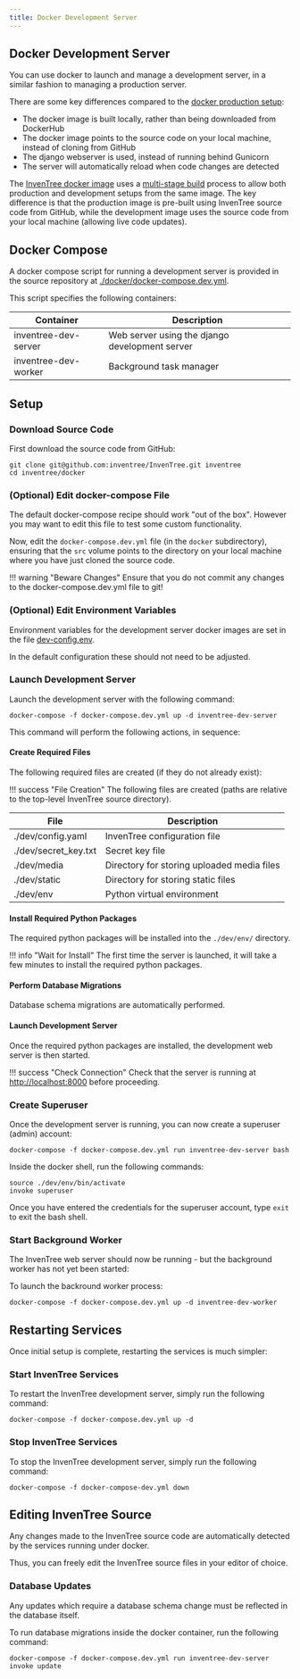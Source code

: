 ```yaml
---
title: Docker Development Server
---
```


## Docker Development Server

You can use docker to launch and manage a development server, in a similar fashion to managing a production server.

There are some key differences compared to the [docker production setup](./docker_prod.md):

- The docker image is built locally, rather than being downloaded from DockerHub
- The docker image points to the source code on your local machine, instead of cloning from GitHub
- The django webserver is used, instead of running behind Gunicorn
- The server will automatically reload when code changes are detected

The [InvenTree docker image](https://github.com/inventree/InvenTree/blob/master/docker/Dockerfile) uses a [multi-stage build](https://docs.docker.com/develop/develop-images/multistage-build/) process to allow both production and development setups from the same image. The key difference is that the production image is pre-built using InvenTree source code from GitHub, while the development image uses the source code from your local machine (allowing live code updates).

## Docker Compose

A docker compose script for running a development server is provided in the source repository at [./docker/docker-compose.dev.yml](https://github.com/inventree/InvenTree/blob/master/docker/docker-compose.dev.yml).

This script specifies the following containers:

| Container | Description |
| --- | --- |
| inventree-dev-server | Web server using the django development server |
| inventree-dev-worker | Background task manager |

## Setup

### Download Source Code

First download the source code from GitHub:

```
git clone git@github.com:inventree/InvenTree.git inventree
cd inventree/docker
```

### (Optional) Edit docker-compose File

The default docker-compose recipe should work "out of the box". However you may want to edit this file to test some custom functionality.

Now, edit the `docker-compose.dev.yml` file (in the `docker` subdirectory), ensuring that the `src` volume points to the directory on your local machine where you have just cloned the source code.

!!! warning "Beware Changes"
    Ensure that you do not commit any changes to the docker-compose.dev.yml file to git!

### (Optional) Edit Environment Variables

Environment variables for the development server docker images are set in the file [dev-config.env](https://github.com/inventree/InvenTree/blob/master/docker/dev-config.env).

In the default configuration these should not need to be adjusted.

### Launch Development Server

Launch the development server with the following command:

```
docker-compose -f docker-compose.dev.yml up -d inventree-dev-server
```

This command will perform the following actions, in sequence:

#### Create Required Files

The following required files are created (if they do not already exist):

!!! success "File Creation"
    The following files are created (paths are relative to the top-level InvenTree source directory).

| File | Description |
| --- | --- |
| ./dev/config.yaml | InvenTree configuration file |
| ./dev/secret_key.txt | Secret key file |
| ./dev/media | Directory for storing uploaded media files |
| ./dev/static | Directory for storing static files |
| ./dev/env | Python virtual environment |

#### Install Required Python Packages

The required python packages will be installed into the `./dev/env/` directory.

!!! info "Wait for Install"
    The first time the server is launched, it will take a few minutes to install the required python packages.

#### Perform Database Migrations

Database schema migrations are automatically performed.

#### Launch Development Server

Once the required python packages are installed, the development web server is then started.

!!! success "Check Connection"
    Check that the server is running at [http://localhost:8000](http://localhost:8000) before proceeding.

### Create Superuser

Once the development server is running, you can now create a superuser (admin) account:

```
docker-compose -f docker-compose.dev.yml run inventree-dev-server bash
```

Inside the docker shell, run the following commands:

```
source ./dev/env/bin/activate
invoke superuser
```

Once you have entered the credentials for the superuser account, type `exit` to exit the bash shell.

### Start Background Worker

The InvenTree web server should now be running - but the background worker has not yet been started:

To launch the backround worker process:

```
docker-compose -f docker-compose.dev.yml up -d inventree-dev-worker
```

## Restarting Services

Once initial setup is complete, restarting the services is much simpler:

### Start InvenTree Services

To restart the InvenTree development server, simply run the following command:

```
docker-compose -f docker-compose.dev.yml up -d
```

### Stop InvenTree Services

To stop the InvenTree development server, simply run the following command:

```
docker-compose -f docker-compose-dev.yml down
```

## Editing InvenTree Source

Any changes made to the InvenTree source code are automatically detected by the services running under docker.

Thus, you can freely edit the InvenTree source files in your editor of choice.

### Database Updates

Any updates which require a database schema change must be reflected in the database itself.

To run database migrations inside the docker container, run the following command:

```
docker-compose -f docker-compose.dev.yml run inventree-dev-server invoke update
```
